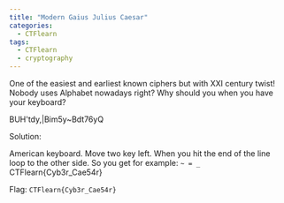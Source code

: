 ```yaml
---
title: "Modern Gaius Julius Caesar"
categories:
  - CTFlearn
tags:
  - CTFlearn
  - cryptography
---
```


One of the easiest and earliest known ciphers but with XXI century twist! Nobody uses Alphabet nowadays right? Why should you when you have your keyboard?

BUH'tdy,|Bim5y~Bdt76yQ

Solution: 

American keyboard. Move two key left. When you hit the end of the line loop to the other side. So you get for example: `~ = _` CTFlearn{Cyb3r_Cae54r}

Flag: `CTFlearn{Cyb3r_Cae54r}`